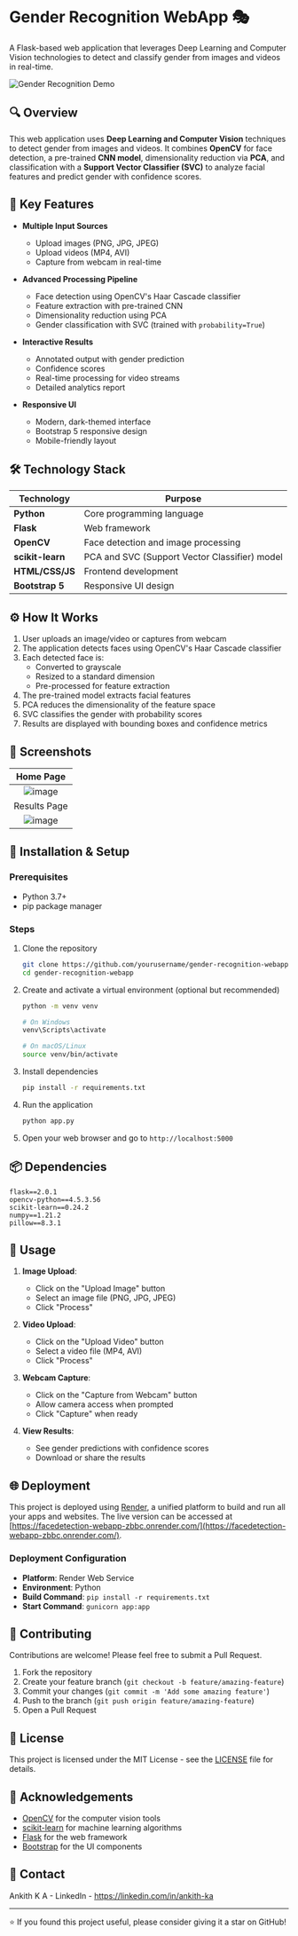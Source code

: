# Gender Recognition WebApp 🎭

A Flask-based web application that leverages Deep Learning and Computer Vision technologies to detect and classify gender from images and videos in real-time.

![Gender Recognition Demo](https://github.com/yourusername/gender-recognition-webapp/raw/main/static/images/demo.gif)

## 🔍 Overview

This web application uses **Deep Learning and Computer Vision** techniques to detect gender from images and videos. It combines **OpenCV** for face detection, a pre-trained **CNN model**, dimensionality reduction via **PCA**, and classification with a **Support Vector Classifier (SVC)** to analyze facial features and predict gender with confidence scores.

## 🌟 Key Features

- **Multiple Input Sources**
  - Upload images (PNG, JPG, JPEG)
  - Upload videos (MP4, AVI)
  - Capture from webcam in real-time

- **Advanced Processing Pipeline**
  - Face detection using OpenCV's Haar Cascade classifier
  - Feature extraction with pre-trained CNN
  - Dimensionality reduction using PCA
  - Gender classification with SVC (trained with `probability=True`)

- **Interactive Results**
  - Annotated output with gender prediction
  - Confidence scores
  - Real-time processing for video streams
  - Detailed analytics report

- **Responsive UI**
  - Modern, dark-themed interface
  - Bootstrap 5 responsive design
  - Mobile-friendly layout

## 🛠️ Technology Stack

| Technology       | Purpose                                      |
| ---------------- | -------------------------------------------- |
| **Python**       | Core programming language                    |
| **Flask**        | Web framework                                |
| **OpenCV**       | Face detection and image processing          |
| **scikit-learn** | PCA and SVC (Support Vector Classifier) model|
| **HTML/CSS/JS**  | Frontend development                         |
| **Bootstrap 5**  | Responsive UI design                         |

## ⚙️ How It Works

1. User uploads an image/video or captures from webcam
2. The application detects faces using OpenCV's Haar Cascade classifier
3. Each detected face is:
   - Converted to grayscale
   - Resized to a standard dimension
   - Pre-processed for feature extraction
4. The pre-trained model extracts facial features
5. PCA reduces the dimensionality of the feature space
6. SVC classifies the gender with probability scores
7. Results are displayed with bounding boxes and confidence metrics

## 📸 Screenshots

| Home Page |
|:-:|
| ![image](https://github.com/user-attachments/assets/f9995ac6-d945-4767-afd6-6344b215a8c5)
| Results Page |
 | ![image](https://github.com/user-attachments/assets/d1cd6b1e-5bb5-4a65-8392-dfe7d21a92ec)
 


## 🚀 Installation & Setup

### Prerequisites
- Python 3.7+
- pip package manager

### Steps

1. Clone the repository
   ```bash
   git clone https://github.com/yourusername/gender-recognition-webapp.git
   cd gender-recognition-webapp
   ```

2. Create and activate a virtual environment (optional but recommended)
   ```bash
   python -m venv venv
   
   # On Windows
   venv\Scripts\activate
   
   # On macOS/Linux
   source venv/bin/activate
   ```

3. Install dependencies
   ```bash
   pip install -r requirements.txt
   ```

4. Run the application
   ```bash
   python app.py
   ```

5. Open your web browser and go to `http://localhost:5000`

## 📦 Dependencies

```
flask==2.0.1
opencv-python==4.5.3.56
scikit-learn==0.24.2
numpy==1.21.2
pillow==8.3.1
```

## 🔧 Usage

1. **Image Upload**:
   - Click on the "Upload Image" button
   - Select an image file (PNG, JPG, JPEG)
   - Click "Process"

2. **Video Upload**:
   - Click on the "Upload Video" button
   - Select a video file (MP4, AVI)
   - Click "Process"

3. **Webcam Capture**:
   - Click on the "Capture from Webcam" button
   - Allow camera access when prompted
   - Click "Capture" when ready

4. **View Results**:
   - See gender predictions with confidence scores
   - Download or share the results
  
## 🌐 Deployment

This project is deployed using [Render](https://render.com), a unified platform to build and run all your apps and websites. The live version can be accessed at [https://facedetection-webapp-zbbc.onrender.com/](https://facedetection-webapp-zbbc.onrender.com/).

### Deployment Configuration
- **Platform**: Render Web Service
- **Environment**: Python
- **Build Command**: `pip install -r requirements.txt`
- **Start Command**: `gunicorn app:app`

## 🤝 Contributing

Contributions are welcome! Please feel free to submit a Pull Request.

1. Fork the repository
2. Create your feature branch (`git checkout -b feature/amazing-feature`)
3. Commit your changes (`git commit -m 'Add some amazing feature'`)
4. Push to the branch (`git push origin feature/amazing-feature`)
5. Open a Pull Request

## 📝 License

This project is licensed under the MIT License - see the [LICENSE](LICENSE) file for details.

## 🙏 Acknowledgements

- [OpenCV](https://opencv.org/) for the computer vision tools
- [scikit-learn](https://scikit-learn.org/) for machine learning algorithms
- [Flask](https://flask.palletsprojects.com/) for the web framework
- [Bootstrap](https://getbootstrap.com/) for the UI components

## 📧 Contact

Ankith K A  - LinkedIn - https://linkedin.com/in/ankith-ka

---

⭐️ If you found this project useful, please consider giving it a star on GitHub!
